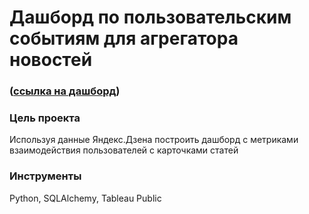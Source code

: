 # Дашборд по пользовательским событиям для агрегатора новостей

### ([ссылка на дашборд](https://public.tableau.com/app/profile/dmitry.filimonov/viz/_16610085757160/sheet4](https://public.tableau.com/app/profile/stepan.fedoreev/viz/project_auto_16833796071570/Dashboard1?publish=yes)))

### Цель проекта

Используя данные Яндекс.Дзена построить дашборд с метриками взаимодействия пользователей с карточками статей

### Инструменты

Python, SQLAlchemy, Tableau Public
